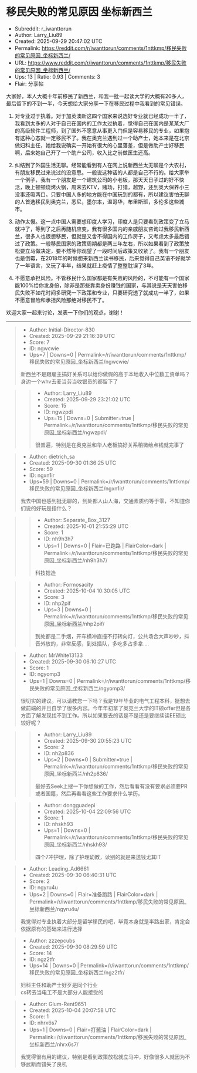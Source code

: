 # 移民失败的常见原因 坐标新西兰

- Subreddit: r_iwanttorun
- Author: Larry_Liu89
- Created: 2025-09-29 20:47:02 UTC
- Permalink: https://reddit.com/r/iwanttorun/comments/1nttkmp/移民失败的常见原因_坐标新西兰/
- URL: https://www.reddit.com/r/iwanttorun/comments/1nttkmp/移民失败的常见原因_坐标新西兰/
- Ups: 13 | Ratio: 0.93 | Comments: 3
- Flair: 分享帖


大家好，本人大概十年前移民了新西兰，和我一批一起读大学的大概有20多人，最后留下的不到一半，今天想给大家分享一下在移民过程中我看到的常见错误。

1.  对专业过于执着。对于加英澳新这四个国家来说选好专业就已经成功一半了，我看到太多的人对于自己在国内的工作太过执着，觉得自己在国内是某某大厂的高级软件工程师，到了国外不愿意从事更入门但是容易移民的专业，如果抱有这种心态就一定移民不了。我在奥克兰遇到过一个助产士，她本来是在北京做妇科主任，她给我说确实一开始有很大的心里落差，但是做助产士好移民啊，后来她自己开了一个助产公司，收入比之前做医生还高。

2.  纠结到了外国生活无聊。经常能看到有人在网上说新西兰太无聊是个大农村，有朋友移民过来说过的没意思。一般说这种话的人都是自己不行的。给大家举一个例子，我有一个朋友是一个建筑公司的小老板，那天天日子过的好不快活，晚上顿顿烧烤火锅，周末去KTV，赌场，打猎，越野，还到奥大保养小三没事还吸两口。只要中国人多的地方能在中国玩到的都有，所以建议害怕无聊的人首选移民到奥克兰，悉尼，墨尔本，温哥华，布里斯班，多伦多这些城市。

3.  动作太慢。这一点中国人需要想印度人学习，印度人是只要看到政策变了立马就冲了，等到了之后再随机应变，我有很多国内的亲戚朋友咨询过我移民新西兰，很多人也很想移民，但就是又舍不得国内的工作房子，又考虑太多最后错过了政策。一般移民国家的政策周期都是两三年左右，所以如果看到了政策放松要立马做决定，要不然等你观望了一段时间后政策又收紧了。我有一个朋友也是倒霉，在2018年的时候想来新西兰读书移民，后来觉得自己英语不好就学了一年语言，又玩了半年，结果就赶上疫情了整整耽误了3年。

4.  不愿意承担风险。不管移民什么国家都是有失败的风险的，不可能有一个国家能100%给你发身份，除非是那些靠卖身份赚钱的国家，与其说是天天害怕移民失败不如花时间多研究一下政策和专业，只要研究透了就成功一半了，如果不愿意冒险和承担风险那绝对移民不了。

欢迎大家一起来讨论，发表一下你们的观点，谢谢！


---

> - Author: Initial-Director-830
> - Created: 2025-09-29 21:16:39 UTC
> - Score: 7
> - ID: ngwcwie
> - Ups=7 | Downs=0 | Permalink=/r/iwanttorun/comments/1nttkmp/移民失败的常见原因_坐标新西兰/ngwcwie/
>
> 新西兰不是跟雇主搞好关系可以给你做假的高于本地收入中位数工资单吗？ 身边一个whv去麦当劳当收银员的都留下了

>> - Author: Larry_Liu89
>> - Created: 2025-09-29 23:21:02 UTC
>> - Score: 15
>> - ID: ngwzpdi
>> - Ups=15 | Downs=0 | Submitter=true | Permalink=/r/iwanttorun/comments/1nttkmp/移民失败的常见原因_坐标新西兰/ngwzpdi/
>>
>> 很普遍，特别是在奥克兰和华人老板搞好关系稍微给点钱就完事了

> - Author: dietrich_sa
> - Created: 2025-09-30 01:36:25 UTC
> - Score: 59
> - ID: ngxn1ir
> - Ups=59 | Downs=0 | Permalink=/r/iwanttorun/comments/1nttkmp/移民失败的常见原因_坐标新西兰/ngxn1ir/
>
> 我去中国也感到挺无聊的，到处都人山人海，交通素质约等于零，不知道你们说的好玩是指什么？

>> - Author: Separate_Box_3127
>> - Created: 2025-10-01 21:55:29 UTC
>> - Score: 1
>> - ID: nh9h3h7
>> - Ups=1 | Downs=0 | Flair=已跑路 | FlairColor=dark | Permalink=/r/iwanttorun/comments/1nttkmp/移民失败的常见原因_坐标新西兰/nh9h3h7/
>>
>> 科技摁造

>> - Author: Formosacity
>> - Created: 2025-10-04 10:30:05 UTC
>> - Score: 3
>> - ID: nhp2pif
>> - Ups=3 | Downs=0 | Permalink=/r/iwanttorun/comments/1nttkmp/移民失败的常见原因_坐标新西兰/nhp2pif/
>>
>> 到处都是二手烟，开车横冲直撞不打转向灯，公共场合大声吵吵，抖音外放的，非常反感，到处插队，多吃多占多拿....

> - Author: MrWhite13133
> - Created: 2025-09-30 06:10:27 UTC
> - Score: 1
> - ID: ngyomp3
> - Ups=1 | Downs=0 | Permalink=/r/iwanttorun/comments/1nttkmp/移民失败的常见原因_坐标新西兰/ngyomp3/
>
> 很切实的建议。可以请教您一下吗？我是19年毕业的电气工程本科，挺想去做前端的并且自学了很多内容。今年年初拿了奥克兰大学的IT硕offer但是各方面了解发现找不到工作。所以如果要去的话是不是还是要继续读EE硕比较好呢？

>> - Author: Larry_Liu89
>> - Created: 2025-09-30 20:55:23 UTC
>> - Score: 2
>> - ID: nh2p836
>> - Ups=2 | Downs=0 | Submitter=true | Permalink=/r/iwanttorun/comments/1nttkmp/移民失败的常见原因_坐标新西兰/nh2p836/
>>
>> 最好去Seek上搜一下你想做的工作，然后看看有没有要求必须要PR或者国籍，然后再看看这些工作要求什么学历。

>> - Author: dongguadepi
>> - Created: 2025-10-04 22:09:56 UTC
>> - Score: 1
>> - ID: nhskh93
>> - Ups=1 | Downs=0 | Permalink=/r/iwanttorun/comments/1nttkmp/移民失败的常见原因_坐标新西兰/nhskh93/
>>
>> 四个7冲护理，除了护理幼教，读别的就是来送钱尤其IT

> - Author: Leading_Ad6661
> - Created: 2025-09-30 06:40:31 UTC
> - Score: 2
> - ID: ngyru4u
> - Ups=2 | Downs=0 | Flair=准备跑路 | FlairColor=dark | Permalink=/r/iwanttorun/comments/1nttkmp/移民失败的常见原因_坐标新西兰/ngyru4u/
>
> 我觉得对专业执着大部分是留学移民的吧，毕竟本身就是半路出家，肯定会依据原有的基础来进行选择

> - Author: zzzepcubs
> - Created: 2025-09-30 08:29:59 UTC
> - Score: 14
> - ID: ngz2tfr
> - Ups=14 | Downs=0 | Permalink=/r/iwanttorun/comments/1nttkmp/移民失败的常见原因_坐标新西兰/ngz2tfr/
>
> 妇科主任和助产士好歹是同个行业   
> cs转去当电工不是大部分人能接受的

> - Author: Glum-Rent9651
> - Created: 2025-10-04 20:07:58 UTC
> - Score: 1
> - ID: nhrx6s7
> - Ups=1 | Downs=0 | Flair=打酱油 | FlairColor=dark | Permalink=/r/iwanttorun/comments/1nttkmp/移民失败的常见原因_坐标新西兰/nhrx6s7/
>
> 我觉得很有用的建议，特别是看到政策放松就立马冲，好像很多人就因为不够武断而错失了良机

